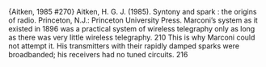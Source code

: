 ﻿{Aitken, 1985 #270}
Aitken, H. G. J. (1985). Syntony and spark : the origins of radio. Princeton, N.J.: Princeton University Press.
Marconi’s system as it existed in 1896 was a practical system of wireless telegraphy only as long as there was very little wireless telegraphy. 210
This is why Marconi could not attempt it. His transmitters with their rapidly damped sparks were broadbanded; his receivers had no tuned circuits. 216


